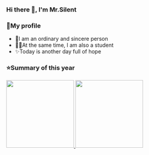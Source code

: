 ### Hi there 👋,  I'm Mr.Silent

### 🎯My profile
- 🌟I am an ordinary and sincere person
- 👨‍🎓At the same time, I am also a student
- ✨Today is another day full of hope

<!--
**Star-River-and-moonlight/Star-River-and-moonlight** is a ✨ _special_ ✨ repository because its `README.md` (this file) appears on your GitHub profile.

Here are some ideas to get you started:

- 🔭 I’m currently working on ...
- 🌱 I’m currently learning ...
- 👯 I’m looking to collaborate on ...
- 🤔 I’m looking for help with ...
- 💬 Ask me about ...
- 📫 How to reach me: ...
- 😄 Pronouns: ...
- ⚡ Fun fact: ...
-->

### ⭐Summary of this year
<a href="https://github.com/AVS1508">
  <img height="180em" src="https://github-readme-stats.vercel.app/api?username=Star-river-and-moonlight&theme=buefy&show_icons=true" />
  <img height="180em" src="https://github-readme-stats.vercel.app/api/top-langs/?username=Star-river-and-moonlight&theme=buefy&layout=compact" />
</a>
